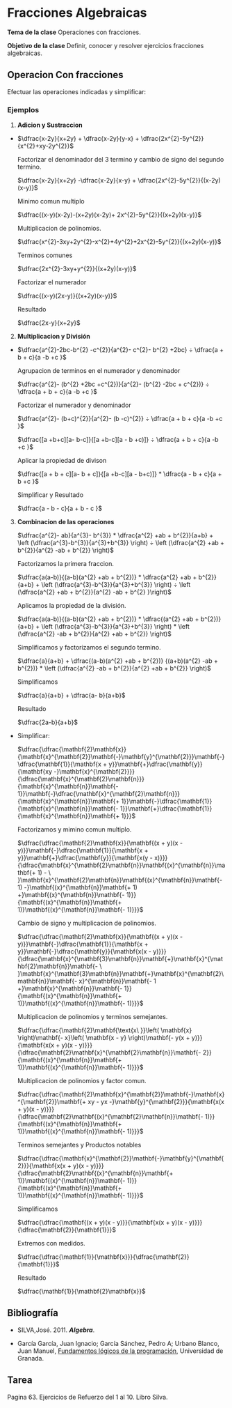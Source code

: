 # Fracciones Algebraicas

**Tema de la clase** Operaciones con fracciones.    

**Objetivo de la clase** Definir, conocer y resolver ejercicios fracciones algebraicas.  


## Operacion Con fracciones

Efectuar las operaciones indicadas y simplificar:

### Ejemplos

1. **Adicion y Sustraccion**

- $\dfrac{x-2y}{x+2y} + \dfrac{x-2y}{y-x} + \dfrac{2x^{2}-5y^{2}}{x^{2}+xy-2y^{2}}$

    Factorizar el denominador del 3 termino y cambio de signo del segundo termino.

    $\dfrac{x-2y}{x+2y} -\dfrac{x-2y}{x-y} + \dfrac{2x^{2}-5y^{2}}{(x-2y)(x-y)}$

    Minimo comun multiplo 

    $\dfrac{(x-y)(x-2y)-(x+2y)(x-2y)+ 2x^{2}-5y^{2}}{(x+2y)(x-y)}$

    Multiplicacion de polinomios.

    $\dfrac{x^{2}-3xy+2y^{2}-x^{2}+4y^{2}+2x^{2}-5y^{2}}{(x+2y)(x-y)}$

    Terminos comunes

    $\dfrac{2x^{2}-3xy+y^{2}}{(x+2y)(x-y)}$

    Factorizar el numerador 

    $\dfrac{(x-y)(2x-y)}{(x+2y)(x-y)}$

    Resultado

    $\dfrac{2x-y}{x+2y}$

2. **Multiplicacion y División**

- $\dfrac{a^{2}-2bc-b^{2} -c^{2}}{a^{2}- c^{2}- b^{2} +2bc} ÷ \dfrac{a + b + c}{a -b +c }$

    Agrupacion de terminos en el numerador y denominador 

    $\dfrac{a^{2}- (b^{2} +2bc +c^{2})}{a^{2}- (b^{2} -2bc + c^{2})} ÷ \dfrac{a + b + c}{a -b +c }$

    Factorizar el numerador y denominador

    $\dfrac{a^{2}- (b+c)^{2}}{a^{2}- (b -c)^{2}} ÷ \dfrac{a + b + c}{a -b +c }$

     $\dfrac{[a +b+c][a- b-c]}{[a +b-c][a - b +c)]} ÷ \dfrac{a + b + c}{a -b +c }$

    Aplicar la propiedad de divison

    $\dfrac{[a + b + c][a- b + c]}{[a +b-c][a - b+c)]} * \dfrac{a - b + c}{a + b +c }$

    Simplificar y 
    Resultado

    $\dfrac{a - b - c}{a + b - c }$

3. **Combinacion de las operaciones**


    $\dfrac{a^{2}- ab}{a^{3}- b^{3}} * \dfrac{a^{2} +ab + b^{2}}{a+b} + \left (\dfrac{a^{3}-b^{3}}{a^{3}+b^{3}} \right) ÷ \left (\dfrac{a^{2} +ab + b^{2}}{a^{2} -ab + b^{2}} \right)$

    Factorizamos la primera fraccion.

    $\dfrac{a(a-b)}{(a-b)(a^{2} +ab + b^{2})} * \dfrac{a^{2} +ab + b^{2}}{a+b} + \left (\dfrac{a^{3}-b^{3}}{a^{3}+b^{3}} \right) ÷ \left (\dfrac{a^{2} +ab + b^{2}}{a^{2} -ab + b^{2} }\right)$

    Aplicamos la propiedad de la división.

    $\dfrac{a(a-b)}{(a-b)(a^{2} +ab + b^{2})} * \dfrac{(a^{2} +ab + b^{2})}{a+b} + \left (\dfrac{a^{3}-b^{3}}{a^{3}+b^{3}} \right) * \left (\dfrac{a^{2} -ab + b^{2}}{a^{2} +ab + b^{2}} \right)$

    Simplificamos y factorizamos el segundo termino.

    $\dfrac{a}{a+b} + \dfrac{(a-b)(a^{2} +ab + b^{2})} {(a+b)(a^{2} -ab + b^{2})} * \left (\dfrac{a^{2} -ab + b^{2}}{a^{2} +ab + b^{2}} \right)$

    Simplificamos 

    $\dfrac{a}{a+b} + \dfrac{a- b}{a+b}$

    Resultado

    $\dfrac{2a-b}{a+b}$

- Simplificar:

    $\dfrac{\dfrac{\mathbf{2}\mathbf{x}}{\mathbf{x}^{\mathbf{2}}\mathbf{-}\mathbf{y}^{\mathbf{2}}}\mathbf{-}\dfrac{\mathbf{1}}{\mathbf{x + y}}\mathbf{+}\dfrac{\mathbf{y}}{\mathbf{xy -}\mathbf{x}^{\mathbf{2}}}}{\dfrac{\mathbf{x}^{\mathbf{2}\mathbf{n}}}{\mathbf{x}^{\mathbf{n}}\mathbf{- 1}}\mathbf{-}\dfrac{\mathbf{x}^{\mathbf{2}\mathbf{n}}}{\mathbf{x}^{\mathbf{n}}\mathbf{+ 1}}\mathbf{-}\dfrac{\mathbf{1}}{\mathbf{x}^{\mathbf{n}}\mathbf{- 1}}\mathbf{+}\dfrac{\mathbf{1}}{\mathbf{x}^{\mathbf{n}}\mathbf{+ 1}}}$

    Factorizamos y mimino comun multiplo. 

    $\dfrac{\dfrac{\mathbf{2}\mathbf{x}}{\mathbf{(x + y)(x - y)}}\mathbf{-}\dfrac{\mathbf{1}}{\mathbf{x + y}}\mathbf{+}\dfrac{\mathbf{y}}{\mathbf{x(y - x)}}}{\dfrac{\mathbf{x}^{\mathbf{2}\mathbf{n}}\mathbf{(x}^{\mathbf{n}}\mathbf{+ 1) - \ }\mathbf{x}^{\mathbf{2}\mathbf{n}}\mathbf{(x}^{\mathbf{n}}\mathbf{- 1) -}\mathbf{(x}^{\mathbf{n}}\mathbf{+ 1) +}\mathbf{(x}^{\mathbf{n}}\mathbf{- 1)}}{\mathbf{(x}^{\mathbf{n}}\mathbf{+ 1)}\mathbf{(x}^{\mathbf{n}}\mathbf{- 1)}}}$

    Cambio de signo y multiplicacion de polinomios.

    $\dfrac{\dfrac{\mathbf{2}\mathbf{x}}{\mathbf{(x + y)(x - y)}}\mathbf{-}\dfrac{\mathbf{1}}{\mathbf{x + y}}\mathbf{-}\dfrac{\mathbf{y}}{\mathbf{x(x - y)}}}{\dfrac{\mathbf{x}^{\mathbf{3}\mathbf{n}}\mathbf{+}\mathbf{x}^{\mathbf{2}\mathbf{n}}\mathbf{- \ }\mathbf{x}^{\mathbf{3}\mathbf{n}}\mathbf{+}\mathbf{x}^{\mathbf{2}\mathbf{n}}\mathbf{- x}^{\mathbf{n}}\mathbf{- 1 +}\mathbf{x}^{\mathbf{n}}\mathbf{- 1}}{\mathbf{(x}^{\mathbf{n}}\mathbf{+ 1)}\mathbf{(x}^{\mathbf{n}}\mathbf{- 1)}}}$

    Multiplicacion de polinomios y terminos semejantes.

    $\dfrac{\dfrac{\mathbf{2}\mathbf{\text{x\ }}\left( \mathbf{x} \right)\mathbf{- x}\left( \mathbf{x - y} \right)\mathbf{- y(x + y)}}{\mathbf{x(x + y)(x - y)}}}{\dfrac{\mathbf{2}\mathbf{x}^{\mathbf{2}\mathbf{n}}\mathbf{- 2}}{\mathbf{(x}^{\mathbf{n}}\mathbf{+ 1)}\mathbf{(x}^{\mathbf{n}}\mathbf{- 1)}}}$

    Multiplicacion de polinomios y factor comun.

    $\dfrac{\dfrac{\mathbf{2}\mathbf{x}^{\mathbf{2}}\mathbf{-}\mathbf{x}^{\mathbf{2}}\mathbf{+ xy - yx -}\mathbf{y}^{\mathbf{2}}}{\mathbf{x(x + y)(x - y)}}}{\dfrac{\mathbf{2}\mathbf{(x}^{\mathbf{2}\mathbf{n}}\mathbf{- 1)}}{\mathbf{(x}^{\mathbf{n}}\mathbf{+ 1)}\mathbf{(x}^{\mathbf{n}}\mathbf{- 1)}}}$

    Terminos semejantes y Productos notables

    $\dfrac{\dfrac{\mathbf{x}^{\mathbf{2}}\mathbf{-}\mathbf{y}^{\mathbf{2}}}{\mathbf{x(x + y)(x - y)}}}{\dfrac{\mathbf{2}\mathbf{(x}^{\mathbf{n}}\mathbf{+ 1)}\mathbf{(x}^{\mathbf{n}}\mathbf{- 1)}}{\mathbf{(x}^{\mathbf{n}}\mathbf{+ 1)}\mathbf{(x}^{\mathbf{n}}\mathbf{- 1)}}}$

    Simplificamos

    $\dfrac{\dfrac{\mathbf{(x + y)(x - y)}}{\mathbf{x(x + y)(x - y)}}}{\dfrac{\mathbf{2}}{\mathbf{1}}}$

    Extremos con medidos.

    $\dfrac{\dfrac{\mathbf{1}}{\mathbf{x}}}{\dfrac{\mathbf{2}}{\mathbf{1}}}$

    Resultado

    $\dfrac{\mathbf{1}}{\mathbf{2}\mathbf{x}}$


 ## Bibliografía

- SILVA,José. 2011. ***Algebra***.

- García García, Juan Ignacio; García Sánchez, Pedro A; Urbano Blanco, Juan Manuel, [Fundamentos lógicos de la programación](http://hdl.handle.net/10481/43278), Universidad de Granada.

## Tarea 

Pagina 63. Ejercicios de Refuerzo del 1 al 10. Libro Silva.












